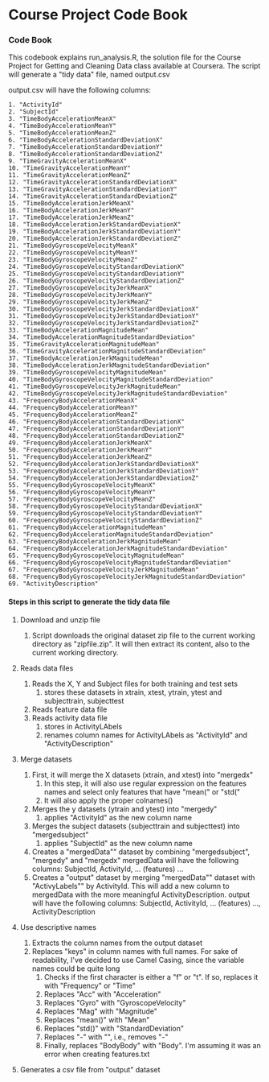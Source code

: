 Course Project Code Book
========================

### Code Book

This codebook explains run_analysis.R, the solution file for the Course Project for Getting and Cleaning Data class available at Coursera.
The script will generate a "tidy data" file, named output.csv

output.csv will have the following columns:

    1. "ActivityId"                                                  
    2. "SubjectId"                                                   
    3. "TimeBodyAccelerationMeanX"                                   
    4. "TimeBodyAccelerationMeanY"                                   
    5. "TimeBodyAccelerationMeanZ"                                   
    6. "TimeBodyAccelerationStandardDeviationX"                      
    7. "TimeBodyAccelerationStandardDeviationY"                      
    8. "TimeBodyAccelerationStandardDeviationZ"                      
    9. "TimeGravityAccelerationMeanX"                                
    10. "TimeGravityAccelerationMeanY"                                
    11. "TimeGravityAccelerationMeanZ"                                
    12. "TimeGravityAccelerationStandardDeviationX"                   
    13. "TimeGravityAccelerationStandardDeviationY"                   
    14. "TimeGravityAccelerationStandardDeviationZ"                   
    15. "TimeBodyAccelerationJerkMeanX"                               
    16. "TimeBodyAccelerationJerkMeanY"                               
    17. "TimeBodyAccelerationJerkMeanZ"                               
    18. "TimeBodyAccelerationJerkStandardDeviationX"                  
    19. "TimeBodyAccelerationJerkStandardDeviationY"                  
    20. "TimeBodyAccelerationJerkStandardDeviationZ"                  
    21. "TimeBodyGyroscopeVelocityMeanX"                              
    22. "TimeBodyGyroscopeVelocityMeanY"                              
    23. "TimeBodyGyroscopeVelocityMeanZ"                              
    24. "TimeBodyGyroscopeVelocityStandardDeviationX"                 
    25. "TimeBodyGyroscopeVelocityStandardDeviationY"                 
    26. "TimeBodyGyroscopeVelocityStandardDeviationZ"                 
    27. "TimeBodyGyroscopeVelocityJerkMeanX"                          
    28. "TimeBodyGyroscopeVelocityJerkMeanY"                          
    29. "TimeBodyGyroscopeVelocityJerkMeanZ"                          
    30. "TimeBodyGyroscopeVelocityJerkStandardDeviationX"             
    31. "TimeBodyGyroscopeVelocityJerkStandardDeviationY"             
    32. "TimeBodyGyroscopeVelocityJerkStandardDeviationZ"             
    33. "TimeBodyAccelerationMagnitudeMean"                           
    34. "TimeBodyAccelerationMagnitudeStandardDeviation"              
    35. "TimeGravityAccelerationMagnitudeMean"                        
    36. "TimeGravityAccelerationMagnitudeStandardDeviation"           
    37. "TimeBodyAccelerationJerkMagnitudeMean"                       
    38. "TimeBodyAccelerationJerkMagnitudeStandardDeviation"          
    39. "TimeBodyGyroscopeVelocityMagnitudeMean"                      
    40. "TimeBodyGyroscopeVelocityMagnitudeStandardDeviation"         
    41. "TimeBodyGyroscopeVelocityJerkMagnitudeMean"                  
    42. "TimeBodyGyroscopeVelocityJerkMagnitudeStandardDeviation"     
    43. "FrequencyBodyAccelerationMeanX"                              
    44. "FrequencyBodyAccelerationMeanY"                              
    45. "FrequencyBodyAccelerationMeanZ"                              
    46. "FrequencyBodyAccelerationStandardDeviationX"                 
    47. "FrequencyBodyAccelerationStandardDeviationY"                 
    48. "FrequencyBodyAccelerationStandardDeviationZ"                 
    49. "FrequencyBodyAccelerationJerkMeanX"                          
    50. "FrequencyBodyAccelerationJerkMeanY"                          
    51. "FrequencyBodyAccelerationJerkMeanZ"                          
    52. "FrequencyBodyAccelerationJerkStandardDeviationX"             
    53. "FrequencyBodyAccelerationJerkStandardDeviationY"             
    54. "FrequencyBodyAccelerationJerkStandardDeviationZ"             
    55. "FrequencyBodyGyroscopeVelocityMeanX"                         
    56. "FrequencyBodyGyroscopeVelocityMeanY"                         
    57. "FrequencyBodyGyroscopeVelocityMeanZ"                         
    58. "FrequencyBodyGyroscopeVelocityStandardDeviationX"            
    59. "FrequencyBodyGyroscopeVelocityStandardDeviationY"            
    60. "FrequencyBodyGyroscopeVelocityStandardDeviationZ"            
    61. "FrequencyBodyAccelerationMagnitudeMean"                      
    62. "FrequencyBodyAccelerationMagnitudeStandardDeviation"         
    63. "FrequencyBodyAccelerationJerkMagnitudeMean"                  
    64. "FrequencyBodyAccelerationJerkMagnitudeStandardDeviation"     
    65. "FrequencyBodyGyroscopeVelocityMagnitudeMean"                 
    66. "FrequencyBodyGyroscopeVelocityMagnitudeStandardDeviation"    
    67. "FrequencyBodyGyroscopeVelocityJerkMagnitudeMean"             
    68. "FrequencyBodyGyroscopeVelocityJerkMagnitudeStandardDeviation"
    69. "ActivityDescription" 

#### Steps in this script to generate the tidy data file

1. Download and unzip file
    1. Script downloads the original dataset zip file to the current working directory as "zipfile.zip". It will then extract its content, also to the current working directory.


2. Reads data files
    1. Reads the X, Y and Subject files for both training and test sets
        1. stores these datasets in xtrain, xtest, ytrain, ytest and subjecttrain, subjecttest
    2. Reads feature data file
    3. Reads activity data file
        1. stores in ActivityLAbels
        2. renames column names for ActivityLAbels as "ActivityId" and "ActivityDescription"
  
3. Merge datasets
    1. First, it will merge the X datasets (xtrain, and xtest) into "mergedx"
        1. In this step, it will also use regular expression on the features names and select only features that have "mean(" or "std("
        2. It will also apply the proper colnames() 
    2. Merges the y datasets (ytrain and ytest) into "mergedy"
        1. applies "ActivityId" as the new column name
    3. Merges the subject datasets (subjecttrain and subjecttest) into "mergedsubject"
        1. applies "SubjectId" as the new column name    
    4. Creates a "mergedData"" dataset by combining "mergedsubject", "mergedy" and "mergedx"
        mergedData will have the following columns:
        SubjectId, ActivityId, ... (features) ...
    5. Creates a "output" dataset by merging "mergedData"" dataset with "ActivyLabels"" by ActivityId. This will add a new column to mergedData with the more meaningful ActivityDescription.
        output will have the following columns:
        SubjectId, ActivityId, ... (features) ..., ActivityDescription
4. Use descriptive names
    1. Extracts the column names from the output dataset
    2. Replaces "keys" in column names with full names. For sake of readability, I've decided to use Camel Casing, since the variable names could be quite long
        1. Checks if the first character is either a "f" or "t". If so, replaces it with "Frequency" or "Time"
        2. Replaces "Acc" with "Acceleration"
        3. Replaces "Gyro" with "GyroscopeVelocity"
        4. Replaces "Mag" with "Magnitude"
        5. Replaces "mean()" with "Mean"
        6. Replaces "std()" with "StandardDeviation"
        7. Replaces "-" with "", i.e., removes "-"
        8. Finally, replaces "BodyBody" with "Body". I'm assuming it was an error when creating features.txt
5. Generates a csv file from "output" dataset        